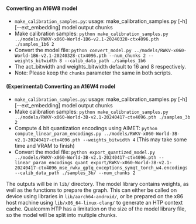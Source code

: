 #### Converting an A16W8 model
- `make_calibration_samples.py`: usage: make_calibration_samples.py [-h] [--ext_embedding] model output chunks
- Make calibration samples: `python make_calibration_samples.py ../models/RWKV-x060-World-1B6-v2.1-20240328-ctx4096.pth ./samples_1b6 2`
- Convert the model file: `python convert_model.py ../models/RWKV-x060-World-1B6-v2.1-20240328-ctx4096.pth --num_chunks 2 --weights_bitwidth 8 --calib_data_path ./samples_1b6`
- The act_bitwidth and weights_bitwidth default to 16 and 8 respectively.
- Note: Please keep the `chunks` parameter the same in both scripts.

#### (Experimental) Converting an A16W4 model
- `make_calibration_samples.py`: usage: make_calibration_samples.py [-h] [--ext_embedding] model output chunks
- Make calibration samples: `python make_calibration_samples.py ../models/RWKV-x060-World-3B-v2.1-20240417-ctx4096.pth ./samples_3b 2`
- Compute 4 bit quantization encodings using AIMET: `python compute_linear_param_encodings.py ../models/RWKV-x060-World-3B-v2.1-20240417-ctx4096.pth --weights_bitwidth 4` (This may take some time and VRAM to finish)
- Convert the model file: `python export_quantized_model.py ../models/RWKV-x060-World-3B-v2.1-20240417-ctx4096.pth --linear_param_encodings quant_export/RWKV-x060-World-3B-v2.1-20240417-ctx4096_mse_rwkv_gptq_exceptions_symqt_torch_w4.encodings --calib_data_path ./samples_3b/ --num_chunks 2`

The outputs will be in ``lib/`` directory. The model library contains weights, as well as the functions to prepare the graph. This can either be called on device using libraries in ``lib/aarch64-android/``, or be prepared on the x86 host machine using ``lib/x86_64-linux-clang/`` to generate an HTP context cache. Qualcomm HTP has a limitation on the size of the model library file, so the model will be split into multiple chunks.